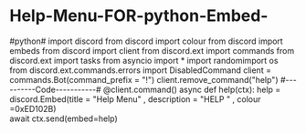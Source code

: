 # Help-Menu-FOR-python-Embed-
#python#
import discord
from discord import colour
from discord import embeds
from discord import client
from discord.ext import commands
from discord.ext import tasks
from asyncio import *
import randomimport os
from discord.ext.commands.errors import DisabledCommand
client = commands.Bot(command_prefix = "!")
client.remove_command("help")
#----------Code-----------#
 @client.command() async def help(ctx):     help = discord.Embed(title = "Help Menu" , description = "HELP " , colour =0xED102B)    
 await ctx.send(embed=help)
